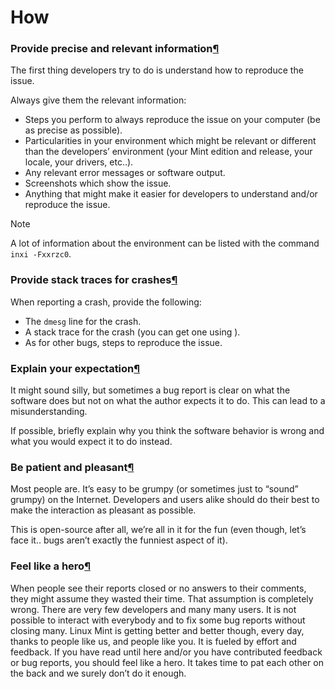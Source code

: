 # How

### Provide precise and relevant information[¶](broken-reference)

The first thing developers try to do is understand how to reproduce the issue.

Always give them the relevant information:

* Steps you perform to always reproduce the issue on your computer (be as precise as possible).
* Particularities in your environment which might be relevant or different than the developers’ environment (your Mint edition and release, your locale, your drivers, etc..).
* Any relevant error messages or software output.
* Screenshots which show the issue.
* Anything that might make it easier for developers to understand and/or reproduce the issue.

Note

A lot of information about the environment can be listed with the command `inxi -Fxxrzc0`.

### Provide stack traces for crashes[¶](broken-reference)

When reporting a crash, provide the following:

* The `dmesg` line for the crash.
* A stack trace for the crash (you can get one using ).
* As for other bugs, steps to reproduce the issue.

### Explain your expectation[¶](broken-reference)

It might sound silly, but sometimes a bug report is clear on what the software does but not on what the author expects it to do. This can lead to a misunderstanding.

If possible, briefly explain why you think the software behavior is wrong and what you would expect it to do instead.

### Be patient and pleasant[¶](broken-reference)

Most people are. It’s easy to be grumpy (or sometimes just to “sound” grumpy) on the Internet. Developers and users alike should do their best to make the interaction as pleasant as possible.

This is open-source after all, we’re all in it for the fun (even though, let’s face it.. bugs aren’t exactly the funniest aspect of it).

### Feel like a hero[¶](broken-reference)

When people see their reports closed or no answers to their comments, they might assume they wasted their time. That assumption is completely wrong. There are very few developers and many many users. It is not possible to interact with everybody and to fix some bug reports without closing many. Linux Mint is getting better and better though, every day, thanks to people like us, and people like you. It is fueled by effort and feedback. If you have read until here and/or you have contributed feedback or bug reports, you should feel like a hero. It takes time to pat each other on the back and we surely don’t do it enough.
